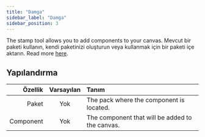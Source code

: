 ```yaml
---
title: "Damga"
sidebar_label: "Damga"
sidebar_position: 3
---
```


The stamp tool allows you to add components to your canvas. Mevcut bir paketi kullanın, kendi paketinizi oluşturun veya kullanmak için bir paketi içe aktarın. Read more [here](../pack).

## Yapılandırma

|   Özellik | Varsayılan | Tanım                                           |
| ---------:|:----------:|:----------------------------------------------- |
|     Paket |    Yok     | The pack where the component is located.        |
| Component |    Yok     | The component that will be added to the canvas. |
